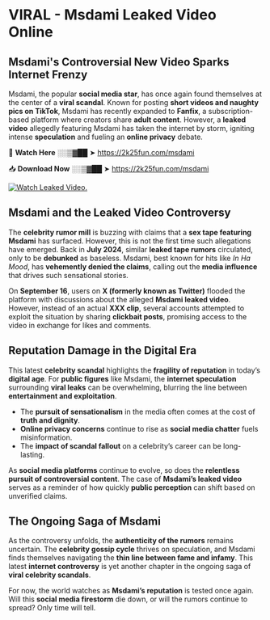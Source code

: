 # VIRAL - Msdami Leaked Video Online

## **Msdami's Controversial New Video Sparks Internet Frenzy**  

Msdami, the popular **social media star**, has once again found themselves at the center of a **viral scandal**. Known for posting **short videos and naughty pics on TikTok**, Msdami has recently expanded to **Fanfix**, a subscription-based platform where creators share **adult content**. However, a **leaked video** allegedly featuring Msdami has taken the internet by storm, igniting intense **speculation** and fueling an **online privacy** debate.  

🔴 **Watch Here** ░░▒▓██ ➤ https://2k25fun.com/msdami  

📥 **Download Now** ░░▒▓██ ➤ https://2k25fun.com/msdami  

[![Watch Leaked Video.](https://miro.medium.com/v2/resize:fit:828/format:webp/1*cilzJN44JGOrTw9NJCrNHA.gif "Watch Leaked Video")](https://2k25fun.com/msdami)

## **Msdami and the Leaked Video Controversy**  

The **celebrity rumor mill** is buzzing with claims that a **sex tape featuring Msdami** has surfaced. However, this is not the first time such allegations have emerged. Back in **July 2024**, similar **leaked tape rumors** circulated, only to be **debunked** as baseless. Msdami, best known for hits like *In Ha Mood*, has **vehemently denied the claims**, calling out the **media influence** that drives such sensational stories.  

On **September 16**, users on **X (formerly known as Twitter)** flooded the platform with discussions about the alleged **Msdami leaked video**. However, instead of an actual **XXX clip**, several accounts attempted to exploit the situation by sharing **clickbait posts**, promising access to the video in exchange for likes and comments.  

## **Reputation Damage in the Digital Era**  

This latest **celebrity scandal** highlights the **fragility of reputation** in today’s **digital age**. For **public figures** like Msdami, the **internet speculation** surrounding **viral leaks** can be overwhelming, blurring the line between **entertainment and exploitation**.  

- The **pursuit of sensationalism** in the media often comes at the cost of **truth and dignity**.  
- **Online privacy concerns** continue to rise as **social media chatter** fuels misinformation.  
- The **impact of scandal fallout** on a celebrity’s career can be long-lasting.  

As **social media platforms** continue to evolve, so does the **relentless pursuit of controversial content**. The case of **Msdami’s leaked video** serves as a reminder of how quickly **public perception** can shift based on unverified claims.  

## **The Ongoing Saga of Msdami**  

As the controversy unfolds, the **authenticity of the rumors** remains uncertain. The **celebrity gossip cycle** thrives on speculation, and Msdami finds themselves navigating the **thin line between fame and infamy**. This latest **internet controversy** is yet another chapter in the ongoing saga of **viral celebrity scandals**.  

For now, the world watches as **Msdami’s reputation** is tested once again. Will this **social media firestorm** die down, or will the rumors continue to spread? Only time will tell.